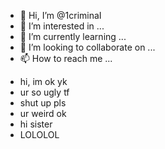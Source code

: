 - 👋 Hi, I’m @1criminaI
- 👀 I’m interested in ...
- 🌱 I’m currently learning ...
- 💞️ I’m looking to collaborate on ...
- 📫 How to reach me ...

<!---
1criminaI/1criminaI is a ✨ special ✨ repository because its `README.md` (this file) appears on your GitHub profile.
You can click the Preview link to take a look at your changes.
--->
- hi, im ok yk
- ur so ugly tf
- shut up pls
- ur weird ok 
- hi sister
- LOLOLOL
